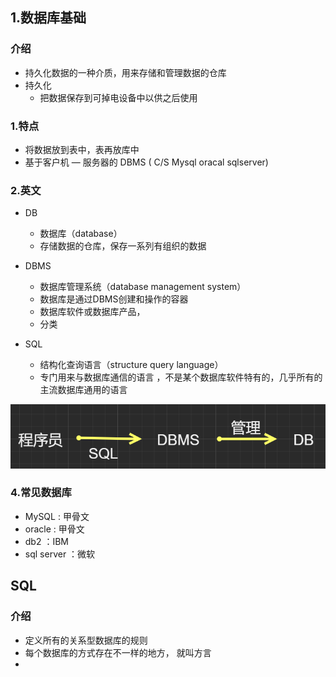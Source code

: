 ## 1.数据库基础

### 介绍

*   持久化数据的一种介质，用来存储和管理数据的仓库
*   持久化
    *   把数据保存到可掉电设备中以供之后使用

### 1.特点

* 将数据放到表中，表再放库中
* 基于客户机 — 服务器的 DBMS ( C/S  Mysql oracal sqlserver)

### 2.英文

* DB

    *   数据库（database）
    *   存储数据的仓库，保存一系列有组织的数据

* DBMS

    *   数据库管理系统（database management system）
    *   数据库是通过DBMS创建和操作的容器
    *   数据库软件或数据库产品，
    *   分类

* SQL

    *   结构化查询语言（structure query language）
    *   专门用来与数据库通信的语言 ，不是某个数据库软件特有的，几乎所有的主流数据库通用的语言

![1598583537715](1598583537715.png)

### 4.常见数据库

*   MySQL  : 甲骨文
*   oracle  : 甲骨文
*   db2  ：IBM
*   sql server  ：微软



## SQL

### 介绍

* 定义所有的关系型数据库的规则
* 每个数据库的方式存在不一样的地方， 就叫方言
* 